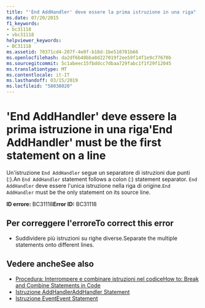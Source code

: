 ```yaml
---
title: "'End AddHandler' deve essere la prima istruzione in una riga"
ms.date: 07/20/2015
f1_keywords:
- bc31118
- vbc31118
helpviewer_keywords:
- BC31118
ms.assetid: 70371cd4-207f-4e0f-b18d-1be510781b66
ms.openlocfilehash: da2df6b48bba8d227019f2ee59f14f1e9c77670b
ms.sourcegitcommit: 5c1abeec15fbddcc7dbaa729fabc1f1f29f12045
ms.translationtype: MT
ms.contentlocale: it-IT
ms.lasthandoff: 03/15/2019
ms.locfileid: "58038020"
---
```

# <a name="end-addhandler-must-be-the-first-statement-on-a-line"></a><span data-ttu-id="26135-102">'End AddHandler' deve essere la prima istruzione in una riga</span><span class="sxs-lookup"><span data-stu-id="26135-102">'End AddHandler' must be the first statement on a line</span></span>
<span data-ttu-id="26135-103">Un'istruzione `End AddHandler` segue un separatore di istruzioni due punti (:).</span><span class="sxs-lookup"><span data-stu-id="26135-103">An `End AddHandler` statement follows a colon (:) statement separator.</span></span> <span data-ttu-id="26135-104">`End AddHandler` deve essere l'unica istruzione nella riga di origine.</span><span class="sxs-lookup"><span data-stu-id="26135-104">`End AddHandler` must be the only statement on its source line.</span></span>  
  
 <span data-ttu-id="26135-105">**ID errore:** BC31118</span><span class="sxs-lookup"><span data-stu-id="26135-105">**Error ID:** BC31118</span></span>  
  
## <a name="to-correct-this-error"></a><span data-ttu-id="26135-106">Per correggere l'errore</span><span class="sxs-lookup"><span data-stu-id="26135-106">To correct this error</span></span>  
  
-   <span data-ttu-id="26135-107">Suddividere più istruzioni su righe diverse.</span><span class="sxs-lookup"><span data-stu-id="26135-107">Separate the multiple statements onto different lines.</span></span>  
  
## <a name="see-also"></a><span data-ttu-id="26135-108">Vedere anche</span><span class="sxs-lookup"><span data-stu-id="26135-108">See also</span></span>

- [<span data-ttu-id="26135-109">Procedura: Interrompere e combinare istruzioni nel codice</span><span class="sxs-lookup"><span data-stu-id="26135-109">How to: Break and Combine Statements in Code</span></span>](../../visual-basic/programming-guide/program-structure/how-to-break-and-combine-statements-in-code.md)
- [<span data-ttu-id="26135-110">Istruzione AddHandler</span><span class="sxs-lookup"><span data-stu-id="26135-110">AddHandler Statement</span></span>](../../visual-basic/language-reference/statements/addhandler-statement.md)
- [<span data-ttu-id="26135-111">Istruzione Event</span><span class="sxs-lookup"><span data-stu-id="26135-111">Event Statement</span></span>](../../visual-basic/language-reference/statements/event-statement.md)
